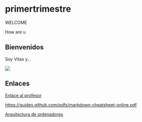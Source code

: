 # primertrimestre

WELCOME


How are u

## Bienvenidos

Soy Vitas y... 

![](https://kratkoe.com/wp-content/uploads/2018/01/basketbol-doklad-4-klass.jpg)

## Enlaces

[Enlace al profesor](https://github.com/d-prieto)

https://guides.github.com/pdfs/markdown-cheatsheet-online.pdf

[Arquitectura de ordenadores](https://github.com/VitasB/primertrimestre/blob/main/arqitectura%20de%20ordenadores.md)
